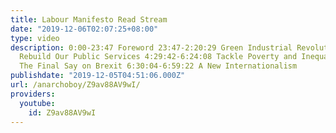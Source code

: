 ```yaml
---
title: Labour Manifesto Read Stream
date: "2019-12-06T02:07:25+08:00"
type: video
description: 0:00-23:47 Foreword 23:47-2:20:29 Green Industrial Revolution 2:20:29-4:29:42
  Rebuild Our Public Services 4:29:42-6:24:08 Tackle Poverty and Inequality 6:24:08-6:30:04
  The Final Say on Brexit 6:30:04-6:59:22 A New Internationalism
publishdate: "2019-12-05T04:51:06.000Z"
url: /anarchoboy/Z9av88AV9wI/
providers:
  youtube:
    id: Z9av88AV9wI
---
```


